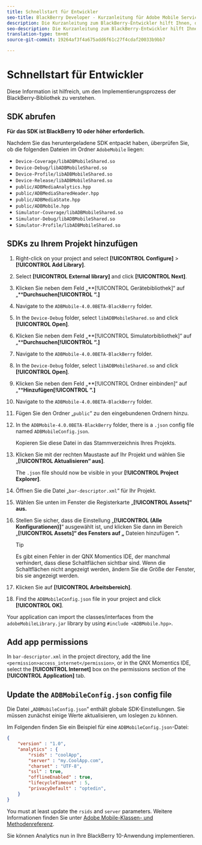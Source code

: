 ```yaml
---
title: Schnellstart für Entwickler
seo-title: BlackBerry Developer - Kurzanleitung für Adobe Mobile Services
description: Die Kurzanleitung zum BlackBerry-Entwickler hilft Ihnen, den Vorgang zur Implementierung der BlackBerry-Bibliothek für Adobe Mobile Services zu verstehen.
seo-description: Die Kurzanleitung zum BlackBerry-Entwickler hilft Ihnen, den Vorgang zur Implementierung der BlackBerry-Bibliothek für Adobe Mobile Services zu verstehen.
translation-type: tm+mt
source-git-commit: 19264af3f4a675add6f61c27f4cdaf20033b9bb7

---
```



# Schnellstart für Entwickler

Diese Information ist hilfreich, um den Implementierungsprozess der BlackBerry-Bibliothek zu verstehen.

## SDK abrufen

**Für das SDK ist BlackBerry 10 oder höher erforderlich.**

Nachdem Sie das heruntergeladene SDK entpackt haben, überprüfen Sie, ob die folgenden Dateien im Ordner `AdobeMobile` liegen:

* `Device-Coverage/libADBMobileShared.so`
* `Device-Debug/libADBMobileShared.so`
* `Device-Profile/libADBMobileShared.so`
* `Device-Release/libADBMobileShared.so`
* `public/ADBMediaAnalytics.hpp`
* `public/ADBMediaSharedHeader.hpp`
* `public/ADBMediaState.hpp`
* `public/ADBMobile.hpp`
* `Simulator-Coverage/libADBMobileShared.so`
* `Simulator-Debug/libADBMobileShared.so`
* `Simulator-Profile/libADBMobileShared.so`

## SDKs zu Ihrem Projekt hinzufügen

1. Right-click on your project and select **[!UICONTROL Configure]** &gt; **[!UICONTROL Add Library]**.
1. Select **[!UICONTROL External library]** and click **[!UICONTROL Next]**.
1. Klicken Sie neben dem Feld „**[!UICONTROL Gerätebibliothek]“ auf „****Durchsuchen[!UICONTROL “.]**
1. Navigate to the `ADBMobile-4.0.0BETA-BlackBerry` folder.
1. In the `Device-Debug` folder, select `libADBMobileShared.so` and click **[!UICONTROL Open]**.
1. Klicken Sie neben dem Feld „**[!UICONTROL Simulatorbibliothek]“ auf „****Durchsuchen[!UICONTROL “.]**
1. Navigate to the `ADBMobile-4.0.0BETA-BlackBerry` folder.
1. In the `Device-Debug` folder, select `libADBMobileShared.so` and click **[!UICONTROL Open]**.
1. Klicken Sie neben dem Feld „**[!UICONTROL Ordner einbinden]“ auf „****Hinzufügen[!UICONTROL “.]**
1. Navigate to the `ADBMobile-4.0.0BETA-BlackBerry` folder.
1. Fügen Sie den Ordner „`public`“ zu den eingebundenen Ordnern hinzu.
1. In the `ADBMobile-4.0.0BETA-BlackBerry` folder, there is a `.json` config file named `ADBMobileConfig.json`.

   Kopieren Sie diese Datei in das Stammverzeichnis Ihres Projekts.
1. Klicken Sie mit der rechten Maustaste auf Ihr Projekt und wählen Sie „**[!UICONTROL Aktualisieren“ aus]**.

   The `.json` file should now be visible in your **[!UICONTROL Project Explorer]**.
1. Öffnen Sie die Datei „`bar-descriptor.xml`“ für Ihr Projekt.
1. Wählen Sie unten im Fenster die Registerkarte „**[!UICONTROL Assets]“ aus.**
1. Stellen Sie sicher, dass die Einstellung „**[!UICONTROL (Alle Konfigurationen)]**“ ausgewählt ist, und klicken Sie dann im Bereich „**[!UICONTROL Assets]“ des Fensters auf „** Dateien hinzufügen **“.**
   >[!TIP]
   >
   >Es gibt einen Fehler in der QNX Momentics IDE, der manchmal verhindert, dass diese Schaltflächen sichtbar sind. Wenn die Schaltflächen nicht angezeigt werden, ändern Sie die Größe der Fenster, bis sie angezeigt werden.

1. Klicken Sie auf **[!UICONTROL Arbeitsbereich]**.
1. Find the `ADBMobileConfig.json` file in your project and click **[!UICONTROL OK]**.

Your application can import the classes/interfaces from the `adobeMobileLibrary.jar` library by using `#include <ADBMobile.hpp>`.

## Add app permissions

In `bar-descriptor.xml` in the project directory, add the line `<permission>access_internet</permission>`, or in the QNX Momentics IDE, select the **[!UICONTROL Internet]** box on the permissions section of the **[!UICONTROL Application]** tab.

## Update the `ADBMobileConfig.json` config file

Die Datei „`ADBMobileConfig.json`“ enthält globale SDK-Einstellungen. Sie müssen zunächst einige Werte aktualisieren, um loslegen zu können.

Im Folgenden finden Sie ein Beispiel für eine `ADBMobileConfig.json`-Datei:

```json
{
    "version" : "1.0",
    "analytics" : {
        "rsids" : "coolApp",
        "server" : "my.CoolApp.com",
        "charset" : "UTF-8",
        "ssl" : true,
        "offlineEnabled" : true,
        "lifecycleTimeout" : 5,
        "privacyDefault" : "optedin",
    }
}
```

You must at least update the `rsids` and `server` parameters. Weitere Informationen finden Sie unter [Adobe Mobile-Klassen- und Methodenreferenz](/help/blackberry/methods.md).

Sie können Analytics nun in Ihre BlackBerry 10-Anwendung implementieren.

